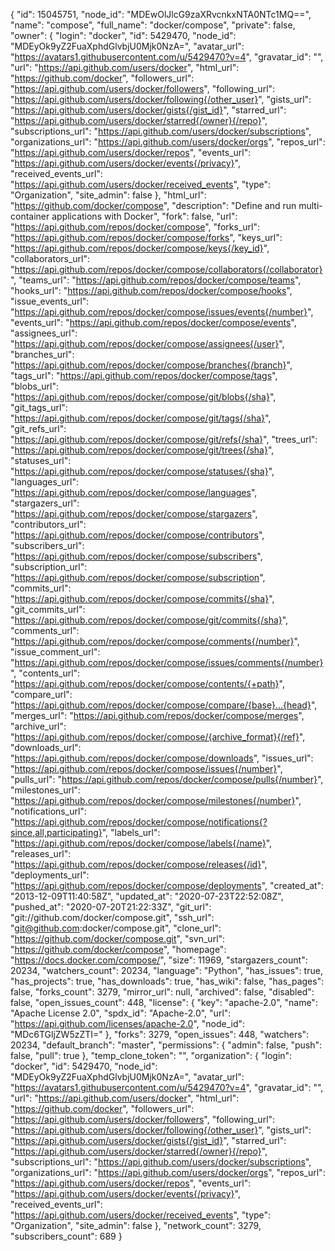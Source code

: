 {
"id": 15045751,
"node_id": "MDEwOlJlcG9zaXRvcnkxNTA0NTc1MQ==",
"name": "compose",
"full_name": "docker/compose",
"private": false,
"owner": {
"login": "docker",
"id": 5429470,
"node_id": "MDEyOk9yZ2FuaXphdGlvbjU0Mjk0NzA=",
"avatar_url": "https://avatars1.githubusercontent.com/u/5429470?v=4",
"gravatar_id": "",
"url": "https://api.github.com/users/docker",
"html_url": "https://github.com/docker",
"followers_url": "https://api.github.com/users/docker/followers",
"following_url": "https://api.github.com/users/docker/following{/other_user}",
"gists_url": "https://api.github.com/users/docker/gists{/gist_id}",
"starred_url": "https://api.github.com/users/docker/starred{/owner}{/repo}",
"subscriptions_url": "https://api.github.com/users/docker/subscriptions",
"organizations_url": "https://api.github.com/users/docker/orgs",
"repos_url": "https://api.github.com/users/docker/repos",
"events_url": "https://api.github.com/users/docker/events{/privacy}",
"received_events_url": "https://api.github.com/users/docker/received_events",
"type": "Organization",
"site_admin": false
},
"html_url": "https://github.com/docker/compose",
"description": "Define and run multi-container applications with Docker",
"fork": false,
"url": "https://api.github.com/repos/docker/compose",
"forks_url": "https://api.github.com/repos/docker/compose/forks",
"keys_url": "https://api.github.com/repos/docker/compose/keys{/key_id}",
"collaborators_url": "https://api.github.com/repos/docker/compose/collaborators{/collaborator}",
"teams_url": "https://api.github.com/repos/docker/compose/teams",
"hooks_url": "https://api.github.com/repos/docker/compose/hooks",
"issue_events_url": "https://api.github.com/repos/docker/compose/issues/events{/number}",
"events_url": "https://api.github.com/repos/docker/compose/events",
"assignees_url": "https://api.github.com/repos/docker/compose/assignees{/user}",
"branches_url": "https://api.github.com/repos/docker/compose/branches{/branch}",
"tags_url": "https://api.github.com/repos/docker/compose/tags",
"blobs_url": "https://api.github.com/repos/docker/compose/git/blobs{/sha}",
"git_tags_url": "https://api.github.com/repos/docker/compose/git/tags{/sha}",
"git_refs_url": "https://api.github.com/repos/docker/compose/git/refs{/sha}",
"trees_url": "https://api.github.com/repos/docker/compose/git/trees{/sha}",
"statuses_url": "https://api.github.com/repos/docker/compose/statuses/{sha}",
"languages_url": "https://api.github.com/repos/docker/compose/languages",
"stargazers_url": "https://api.github.com/repos/docker/compose/stargazers",
"contributors_url": "https://api.github.com/repos/docker/compose/contributors",
"subscribers_url": "https://api.github.com/repos/docker/compose/subscribers",
"subscription_url": "https://api.github.com/repos/docker/compose/subscription",
"commits_url": "https://api.github.com/repos/docker/compose/commits{/sha}",
"git_commits_url": "https://api.github.com/repos/docker/compose/git/commits{/sha}",
"comments_url": "https://api.github.com/repos/docker/compose/comments{/number}",
"issue_comment_url": "https://api.github.com/repos/docker/compose/issues/comments{/number}",
"contents_url": "https://api.github.com/repos/docker/compose/contents/{+path}",
"compare_url": "https://api.github.com/repos/docker/compose/compare/{base}...{head}",
"merges_url": "https://api.github.com/repos/docker/compose/merges",
"archive_url": "https://api.github.com/repos/docker/compose/{archive_format}{/ref}",
"downloads_url": "https://api.github.com/repos/docker/compose/downloads",
"issues_url": "https://api.github.com/repos/docker/compose/issues{/number}",
"pulls_url": "https://api.github.com/repos/docker/compose/pulls{/number}",
"milestones_url": "https://api.github.com/repos/docker/compose/milestones{/number}",
"notifications_url": "https://api.github.com/repos/docker/compose/notifications{?since,all,participating}",
"labels_url": "https://api.github.com/repos/docker/compose/labels{/name}",
"releases_url": "https://api.github.com/repos/docker/compose/releases{/id}",
"deployments_url": "https://api.github.com/repos/docker/compose/deployments",
"created_at": "2013-12-09T11:40:58Z",
"updated_at": "2020-07-23T22:52:08Z",
"pushed_at": "2020-07-20T21:22:33Z",
"git_url": "git://github.com/docker/compose.git",
"ssh_url": "git@github.com:docker/compose.git",
"clone_url": "https://github.com/docker/compose.git",
"svn_url": "https://github.com/docker/compose",
"homepage": "https://docs.docker.com/compose/",
"size": 11969,
"stargazers_count": 20234,
"watchers_count": 20234,
"language": "Python",
"has_issues": true,
"has_projects": true,
"has_downloads": true,
"has_wiki": false,
"has_pages": false,
"forks_count": 3279,
"mirror_url": null,
"archived": false,
"disabled": false,
"open_issues_count": 448,
"license": {
"key": "apache-2.0",
"name": "Apache License 2.0",
"spdx_id": "Apache-2.0",
"url": "https://api.github.com/licenses/apache-2.0",
"node_id": "MDc6TGljZW5zZTI="
},
"forks": 3279,
"open_issues": 448,
"watchers": 20234,
"default_branch": "master",
"permissions": {
"admin": false,
"push": false,
"pull": true
},
"temp_clone_token": "",
"organization": {
"login": "docker",
"id": 5429470,
"node_id": "MDEyOk9yZ2FuaXphdGlvbjU0Mjk0NzA=",
"avatar_url": "https://avatars1.githubusercontent.com/u/5429470?v=4",
"gravatar_id": "",
"url": "https://api.github.com/users/docker",
"html_url": "https://github.com/docker",
"followers_url": "https://api.github.com/users/docker/followers",
"following_url": "https://api.github.com/users/docker/following{/other_user}",
"gists_url": "https://api.github.com/users/docker/gists{/gist_id}",
"starred_url": "https://api.github.com/users/docker/starred{/owner}{/repo}",
"subscriptions_url": "https://api.github.com/users/docker/subscriptions",
"organizations_url": "https://api.github.com/users/docker/orgs",
"repos_url": "https://api.github.com/users/docker/repos",
"events_url": "https://api.github.com/users/docker/events{/privacy}",
"received_events_url": "https://api.github.com/users/docker/received_events",
"type": "Organization",
"site_admin": false
},
"network_count": 3279,
"subscribers_count": 689
}
